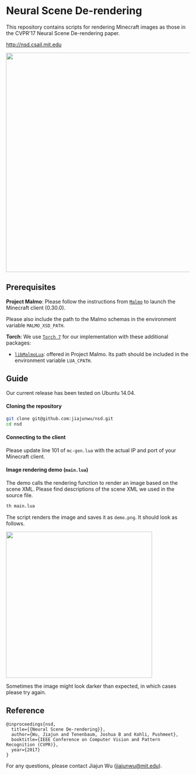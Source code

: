 # Neural Scene De-rendering

This repository contains scripts for rendering Minecraft images as those in the CVPR'17 Neural Scene De-rendering paper.

http://nsd.csail.mit.edu

<img src="http://nsd.csail.mit.edu/images/repo.jpg" width="600">

## Prerequisites

**Project Malmo**: Please follow the instructions from [`Malmo`](https://github.com/Microsoft/malmo) to launch the Minecraft client (0.30.0).

Please also include the path to the Malmo schemas in the environment variable `MALMO_XSD_PATH`.

**Torch**: We use [`Torch 7`](http://torch.ch) for our implementation with these additional packages:

- [`libMalmoLua`](https://github.com/Microsoft/malmo): offered in Project Malmo. Its path should be included in the environment variable `LUA_CPATH`.


## Guide
Our current release has been tested on Ubuntu 14.04.

#### Cloning the repository
```sh
git clone git@github.com:jiajunwu/nsd.git
cd nsd
```

#### Connecting to the client
Please update line 101 of `mc-gen.lua` with the actual IP and port of your Minecraft client.

#### Image rendering demo (`main.lua`)
The demo calls the rendering function to render an image based on the scene XML. Please find descriptions of the scene XML we used in the source file.

```sh
th main.lua 
```
The script renders the image and saves it as `demo.png`. It should look as follows.

<img src="http://nsd.csail.mit.edu/images/demo.png" width="400">

Sometimes the image might look darker than expected, in which cases please try again.

## Reference

    @inproceedings{nsd,
      title={{Neural Scene De-rendering}},
      author={Wu, Jiajun and Tenenbaum, Joshua B and Kohli, Pushmeet},
      booktitle={IEEE Conference on Computer Vision and Pattern Recognition (CVPR)},
      year={2017}
    }

For any questions, please contact Jiajun Wu (jiajunwu@mit.edu). 
